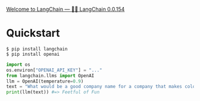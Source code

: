 [Welcome to LangChain — 🦜🔗 LangChain 0.0.154](https://python.langchain.com/en/latest/index.html)

# Quickstart

```
$ pip install langchain
$ pip install openai
```

```py
import os
os.environ["OPENAI_API_KEY"] = "..."
from langchain.llms import OpenAI
llm = OpenAI(temperature=0.9)
text = "What would be a good company name for a company that makes colorful socks?"
print(llm(text)) #=> Feetful of Fun
```
